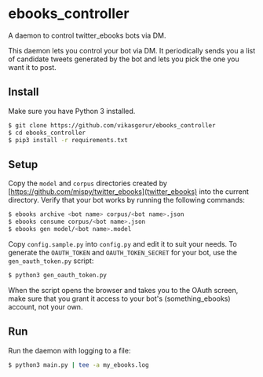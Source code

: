 # ebooks_controller
A daemon to control twitter_ebooks bots via DM.

This daemon lets you control your bot via DM. It periodically sends you a list of candidate tweets generated
by the bot and lets you pick the one you want it to post.

## Install

Make sure you have Python 3 installed.

```bash
$ git clone https://github.com/vikasgorur/ebooks_controller
$ cd ebooks_controller
$ pip3 install -r requirements.txt
```

## Setup

Copy the `model` and `corpus` directories created by [https://github.com/mispy/twitter_ebooks](twitter_ebooks) into the current directory. Verify that your bot works by running the following commands:

```bash
$ ebooks archive <bot name> corpus/<bot name>.json
$ ebooks consume corpus/<bot name>.json
$ ebooks gen model/<bot name>.model
```

Copy `config.sample.py` into `config.py` and edit it to suit your needs. To generate the `OAUTH_TOKEN` and `OAUTH_TOKEN_SECRET` for your bot, use the `gen_oauth_token.py` script:

```bash
$ python3 gen_oauth_token.py
```

When the script opens the browser and takes you to the OAuth screen, make sure that you grant it access to your bot's (something_ebooks) account, not your own.

## Run

Run the daemon with logging to a file:

```bash
$ python3 main.py | tee -a my_ebooks.log
```
